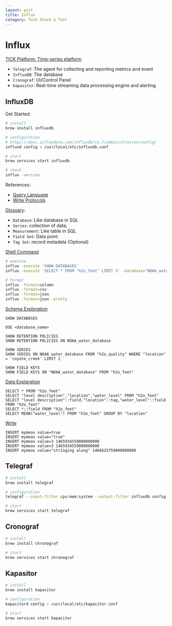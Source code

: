 ```yaml
---
layout: gist
title: Influx
category: Tech Stack & Tool
---
```


# Influx

[TICK Platform: Time-series platform](https://www.influxdata.com/time-series-platform/)
- `Telegraf`: The agent for collecting and reporting metrics and event
- `InfluxDB`: The database
- `Cronograf`: UI/Control Panel
- `Kapasitor`: Real-time streaming data processing engine and alerting

## InfluxDB

Get Started:
```bash
# install 
brew install influxdb 

# configuration
# https://docs.influxdata.com/influxdb/v1.7/administration/config/
influxd config > /usr/local/etc/influxdb.conf

# start
brew services start influxdb

# check
influx -version
```

References:
- [Query Language](https://docs.influxdata.com/influxdb/v1.7/query_language/)
- [Write Protocols](https://docs.influxdata.com/influxdb/v1.7/write_protocols/)

[Glossary](https://docs.influxdata.com/influxdb/v1.7/concepts/glossary/):
- `Database`: Like database in SQL
- `Series`: collection of data; 
- `Measurement`: Like table in SQL
- `Field Set`: Data point
- `Tag Set`: record metadata (Optional)


[Shell Command](https://docs.influxdata.com/influxdb/v1.7/tools/shell/)
```bash
# execute
influx -execute 'SHOW DATABASES'
influx -execute 'SELECT * FROM "h2o_feet" LIMIT 3' -database="NOAA_water_database" -precision=rfc3339

# format
influx -format=column
influx -format=csv
influx -format=json
influx -format=json -pretty
```

[Schema Exploration](https://docs.influxdata.com/influxdb/v1.7/query_language/schema_exploration/)
```
SHOW DATABASES

USE <database_name>

SHOW RETENTION POLICIES
SHOW RETENTION POLICIES ON NOAA_water_database

SHOW SERIES
SHOW SERIES ON NOAA_water_database FROM "h2o_quality" WHERE "location" = 'coyote_creek' LIMIT 2

SHOW FIELD KEYS
SHOW FIELD KEYS ON "NOAA_water_database" FROM "h2o_feet"
```

[Data Explaration](https://docs.influxdata.com/influxdb/v1.7/query_language/data_exploration/)
```
SELECT * FROM "h2o_feet"
SELECT "level description","location","water_level" FROM "h2o_feet"
SELECT "level description"::field,"location"::tag,"water_level"::field FROM "h2o_feet"
SELECT *::field FROM "h2o_feet"
SELECT MEAN("water_level") FROM "h2o_feet" GROUP BY "location"
```

[Write](https://docs.influxdata.com/influxdb/v1.7/write_protocols/line_protocol_reference/)
```
INSERT mymeas value=true
INSERT mymeas value="true"
INSERT mymeas value=3 1465934559000000000
INSERT mymeas value=3 1465934559000000000
INSERT mymeas value="stringing along" 1466625759000000000
```

## Telegraf

```bash
# install
brew install telegraf

# configuration
telegraf --input-filter cpu:mem:system --output-filter influxdb config > /usr/local/etc/telegraf.conf

# start
brew services start telegraf
```

## Cronograf

```bash
# install
brew install chronograf

# start
brew services start chronograf
```

## Kapasitor

```bash
# install
brew install kapacitor

# configuration
kapacitord config > /usr/local/etc/kapacitor.conf

# start
brew services start kapacitor
```